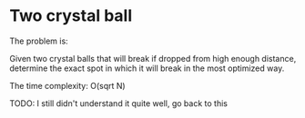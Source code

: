 # Two crystal ball

The problem is:

Given two crystal balls that will break if dropped from high enough distance,
determine the exact spot in which it will break in the most optimized way.

The time complexity: O(sqrt N)

TODO: I still didn't understand it quite well, go back to this
